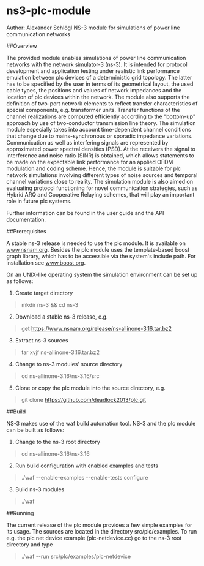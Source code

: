 ns3-plc-module
==============
Author:  Alexander Schlögl
NS-3 module for simulations of power line communication networks

##Overview

The provided module enables simulations of power line communication networks with the network simulator-3 (ns-3). It is intended for protocol development and application testing under realistic link
performance emulation between plc devices of a deterministic grid topology. The latter has to be specified by
the user in terms of its geometrical layout, the used cable types, the positions and values of network impedances
and the location of plc devices within the network. The module also supports the definition of two-port
network elements to reflect transfer characteristics of special components, e.g. transformer units.
Transfer functions of the channel realizations are computed efficiently according to the "bottom-up" approach by use of
two-conductor transmission line theory. The simulation module especially takes into account time-dependent channel 
conditions that change due to mains-synchronous or sporadic impedance variations. Communication as well as interfering signals 
are represented by approximated power spectral densities (PSD). At the receivers the signal to interference and noise 
ratio (SINR) is obtained, which allows statements to be made on the expectable link performance for an applied OFDM
modulation and coding scheme. Hence, the module is suitable for plc network simulations involving different types of
noise sources and temporal channel variations close to reality. The simulation module is also aimed on evaluating protocol 
functioning for novel communication strategies, such as Hybrid ARQ and Cooperative Relaying schemes, that will play an 
important role in future plc systems.

Further information can be found in the user guide and the API documentation.

##Prerequisites

A stable ns-3 release is needed to use the plc module. It is available on www.nsnam.org.
Besides the plc module uses the template-based boost graph library, which has to be accessible
via the system's include path. For installation see www.boost.org.

On an UNIX-like operating system the simulation environment can be set up as follows:

1. Create target directory

> mkdir ns-3 && cd ns-3

2. Download a stable ns-3 release, e.g.

> get https://www.nsnam.org/release/ns-allinone-3.16.tar.bz2

3. Extract ns-3 sources

> tar xvjf ns-allinone-3.16.tar.bz2 

4. Change to ns-3 modules' source directory

> cd ns-allinone-3.16/ns-3.16/src

5. Clone or copy the plc module into the source directory, e.g.

> git clone https://github.com/deadlock2013/plc.git


##Build

NS-3 makes use of the waf build automation tool. NS-3 and the plc module can be built as follows:

1. Change to the ns-3 root directory

> cd ns-allinone-3.16/ns-3.16

2. Run build configuration with enabled examples and tests

> ./waf --enable-examples --enable-tests configure

3. Build ns-3 modules

> ./waf

##Running

The current release of the plc module provides a few simple examples for its usage. The sources
are located in the directory src/plc/examples. To run e.g. the plc net device example (plc-netdevice.cc)
go to the ns-3 root directory and type

> ./waf --run src/plc/examples/plc-netdevice


